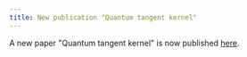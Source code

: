 ```yaml
---
title: New publication "Quantum tangent kernel"
---
```


A new paper "Quantum tangent kernel" is now published [here](https://doi.org/10.1103/physrevresearch.6.033179).
